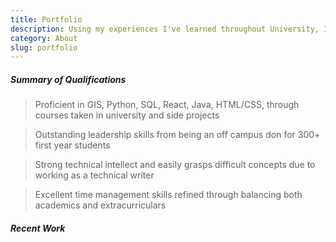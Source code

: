 ```yaml
---
title: Portfolio
description: Using my experiences I've learned throughout University, I'll dive a little bit into how I manage my day and also some productivity techniques I really enjoy using.
category: About
slug: portfolio
---
```


##### Summary of Qualifications
> Proficient in GIS, Python, SQL, React, Java, HTML/CSS, through courses taken in university and side projects

> Outstanding leadership skills from being an off campus don for 300+ first year students

> Strong technical intellect and easily grasps difficult concepts due to working as a technical writer

> Excellent time management skills refined through balancing both academics and extracurriculars

##### Recent Work

